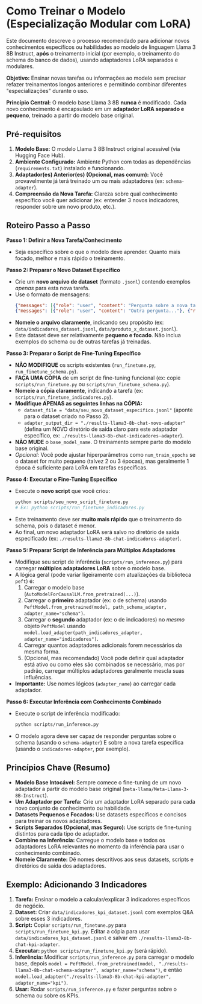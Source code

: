 # Como Treinar o Modelo (Especialização Modular com LoRA)

Este documento descreve o processo recomendado para adicionar novos conhecimentos específicos ou habilidades ao modelo de linguagem Llama 3 8B Instruct, **após** o treinamento inicial (por exemplo, o treinamento do schema do banco de dados), usando adaptadores LoRA separados e modulares.

**Objetivo:** Ensinar novas tarefas ou informações ao modelo sem precisar refazer treinamentos longos anteriores e permitindo combinar diferentes "especializações" durante o uso.

**Princípio Central:** O modelo base Llama 3 8B **nunca** é modificado. Cada novo conhecimento é encapsulado em um **adaptador LoRA separado e pequeno**, treinado a partir do modelo base original.

## Pré-requisitos

1.  **Modelo Base:** O modelo Llama 3 8B Instruct original acessível (via Hugging Face Hub).
2.  **Ambiente Configurado:** Ambiente Python com todas as dependências (`requirements.txt`) instalado e funcionando.
3.  **Adaptador(es) Anterior(es) (Opcional, mas comum):** Você provavelmente já terá treinado um ou mais adaptadores (ex: `schema-adapter`).
4.  **Compreensão da Nova Tarefa:** Clareza sobre qual conhecimento específico você quer adicionar (ex: entender 3 novos indicadores, responder sobre um novo produto, etc.).

## Roteiro Passo a Passo

**Passo 1: Definir a Nova Tarefa/Conhecimento**

*   Seja específico sobre o que o modelo deve aprender. Quanto mais focado, melhor e mais rápido o treinamento.

**Passo 2: Preparar o Novo Dataset Específico**

*   Crie um **novo arquivo de dataset** (formato `.jsonl`) contendo exemplos *apenas* para esta nova tarefa.
*   Use o formato de mensagens:
    ```json
    {"messages": [{"role": "user", "content": "Pergunta sobre a nova tarefa..."}, {"role": "assistant", "content": "Resposta ideal para a nova tarefa..."}]}
    {"messages": [{"role": "user", "content": "Outra pergunta..."}, {"role": "assistant", "content": "Outra resposta..."}]}
    ```
*   **Nomeie o arquivo claramente**, indicando seu propósito (ex: `data/indicadores_dataset.jsonl`, `data/produto_x_dataset.jsonl`).
*   Este dataset deve ser relativamente **pequeno e focado**. Não inclua exemplos do schema ou de outras tarefas já treinadas.

**Passo 3: Preparar o Script de Fine-Tuning Específico**

*   **NÃO MODIFIQUE** os scripts existentes (`run_finetune.py`, `run_finetune_schema.py`).
*   **FAÇA UMA CÓPIA** de um script de fine-tuning funcional (ex: copie `scripts/run_finetune.py` ou `scripts/run_finetune_schema.py`).
*   **Nomeie a cópia claramente**, indicando a tarefa (ex: `scripts/run_finetune_indicadores.py`).
*   **Modifique APENAS as seguintes linhas na CÓPIA:**
    *   `dataset_file = "data/seu_novo_dataset_especifico.jsonl"` (aponte para o dataset criado no Passo 2).
    *   `adapter_output_dir = "./results-llama3-8b-chat-novo-adapter"` (defina um NOVO diretório de saída claro para este adaptador específico, ex: `./results-llama3-8b-chat-indicadores-adapter`).
*   **NÃO MUDE** o `base_model_name`. O treinamento sempre parte do modelo base original.
*   *Opcional:* Você pode ajustar hiperparâmetros como `num_train_epochs` se o dataset for muito pequeno (talvez 2 ou 3 épocas), mas geralmente 1 época é suficiente para LoRA em tarefas específicas.

**Passo 4: Executar o Fine-Tuning Específico**

*   Execute o **novo script** que você criou:
    ```bash
    python scripts/seu_novo_script_finetune.py 
    # Ex: python scripts/run_finetune_indicadores.py
    ```
*   Este treinamento deve ser **muito mais rápido** que o treinamento do schema, pois o dataset é menor.
*   Ao final, um novo adaptador LoRA será salvo no diretório de saída especificado (ex: `./results-llama3-8b-chat-indicadores-adapter`).

**Passo 5: Preparar Script de Inferência para Múltiplos Adaptadores**

*   Modifique seu script de inferência (`scripts/run_inference.py`) para carregar **múltiplos adaptadores LoRA** sobre o modelo base.
*   A lógica geral (pode variar ligeiramente com atualizações da biblioteca `peft`) é:
    1.  Carregar o modelo base (`AutoModelForCausalLM.from_pretrained(...)`).
    2.  Carregar o **primeiro** adaptador (ex: o de schema) usando `PeftModel.from_pretrained(model, path_schema_adapter, adapter_name="schema")`.
    3.  Carregar o **segundo** adaptador (ex: o de indicadores) no *mesmo* objeto `PeftModel` usando `model.load_adapter(path_indicadores_adapter, adapter_name="indicadores")`.
    4.  Carregar quantos adaptadores adicionais forem necessários da mesma forma.
    5.  (Opcional, mas recomendado) Você pode definir qual adaptador está ativo ou como eles são combinados se necessário, mas por padrão, carregar múltiplos adaptadores geralmente mescla suas influências.
*   **Importante:** Use nomes lógicos (`adapter_name`) ao carregar cada adaptador.

**Passo 6: Executar Inferência com Conhecimento Combinado**

*   Execute o script de inferência modificado:
    ```bash
    python scripts/run_inference.py
    ```
*   O modelo agora deve ser capaz de responder perguntas sobre o schema (usando o `schema-adapter`) E sobre a nova tarefa específica (usando o `indicadores-adapter`, por exemplo).

## Princípios Chave (Resumo)

*   **Modelo Base Intocável:** Sempre comece o fine-tuning de um novo adaptador a partir do modelo base original (`meta-llama/Meta-Llama-3-8B-Instruct`).
*   **Um Adaptador por Tarefa:** Crie um adaptador LoRA separado para cada novo conjunto de conhecimento ou habilidade.
*   **Datasets Pequenos e Focados:** Use datasets específicos e concisos para treinar os novos adaptadores.
*   **Scripts Separados (Opcional, mas Seguro):** Use scripts de fine-tuning distintos para cada tipo de adaptador.
*   **Combine na Inferência:** Carregue o modelo base e todos os adaptadores LoRA relevantes no momento da inferência para usar o conhecimento combinado.
*   **Nomeie Claramente:** Dê nomes descritivos aos seus datasets, scripts e diretórios de saída dos adaptadores.

## Exemplo: Adicionando 3 Indicadores

1.  **Tarefa:** Ensinar o modelo a calcular/explicar 3 indicadores específicos de negócio.
2.  **Dataset:** Criar `data/indicadores_kpi_dataset.jsonl` com exemplos Q&A sobre esses 3 indicadores.
3.  **Script:** Copiar `scripts/run_finetune.py` para `scripts/run_finetune_kpi.py`. Editar a cópia para usar `data/indicadores_kpi_dataset.jsonl` e salvar em `./results-llama3-8b-chat-kpi-adapter`.
4.  **Executar:** `python scripts/run_finetune_kpi.py` (será rápido).
5.  **Inferência:** Modificar `scripts/run_inference.py` para carregar o modelo base, depois `model = PeftModel.from_pretrained(model, "./results-llama3-8b-chat-schema-adapter", adapter_name="schema")`, e então `model.load_adapter("./results-llama3-8b-chat-kpi-adapter", adapter_name="kpi")`.
6.  **Usar:** Rodar `scripts/run_inference.py` e fazer perguntas sobre o schema ou sobre os KPIs. 